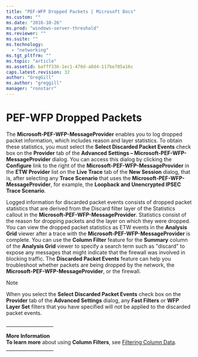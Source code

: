 ```yaml
---
title: "PEF-WFP Dropped Packets | Microsoft Docs"
ms.custom: ""
ms.date: "2016-10-26"
ms.prod: "windows-server-threshold"
ms.reviewer: ""
ms.suite: ""
ms.technology: 
  - "networking"
ms.tgt_pltfrm: ""
ms.topic: "article"
ms.assetid: bafff336-1ec1-470d-a8d4-117be705a16c
caps.latest.revision: 32
author: "GregGill"
ms.author: "greggill"
manager: "ronstarr"
---
```

# PEF-WFP Dropped Packets
The **Microsoft-PEF-WFP-MessageProvider** enables you to log dropped packet information, which includes reason and layer statistics. To obtain these statistics, you must select the **Select Discarded Packet Events** check box on the **Provider** tab of the **Advanced Settings – Microsoft-PEF-WFP-MessageProvider** dialog. You can access this dialog by clicking the **Configure** link to the right of the **Microsoft-PEF-WFP-MessageProvider** in the **ETW Provider** list on the **Live Trace** tab of the **New Session** dialog, that is, after selecting any **Trace Scenario** that uses the **Microsoft-PEF-WFP-MessageProvider**, for example, the **Loopback and Unencrypted IPSEC** **Trace Scenario**.  
  
 Logged information for discarded packet events consists of dropped packet statistics that are derived from the Discard filter layer of the Statistics callout in the **Microsoft-PEF-WFP-MessageProvider**. Statistics consist of the reason for dropping packets and the layer on which they were dropped. You can view the dropped packet statistics as ETW events in the **Analysis Grid** viewer after a  trace with the **Microsoft-PEF-WFP-MessageProvider** is complete. You can use the **Column Filter** feature for the **Summary** column of the **Analysis Grid** viewer to specify a search term such as "discard" to expose any messages that might indicate that the firewall was involved in blocking traffic. The **Discarded Packet Events** feature can help you troubleshoot whether packets are being dropped by the network, the **Microsoft-PEF-WFP-MessageProvider**, or the firewall.  
  
> [!NOTE]
>  When you select the **Select Discarded Packet Events** check box on the **Provider** tab of the **Advanced Settings** dialog, any **Fast Filters** or **WFP Layer Set** filters that you have specified will not be applied to the discarded packet events.  
  
 ___________________\_  
  
 **More Information**   
 **To learn more** about using **Column Filters**, see [Filtering Column Data](../messageanalyzer_content/filtering-column-data.md).   
___________________\_